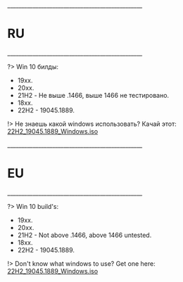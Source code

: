 <p>________________________________________________</p> 

# RU

<p>________________________________________________</p> 

?> Win 10 билды:

* 19xx.
* 20xx. 
* 21H2 - Не выше .1466, выше 1466 не тестировано.
* 18xx. 
* 22H2 - 19045.1889.

!> Не знаешь какой windows использовать? Качай этот: <a href="//mega.nz/file/TlUQ2KjL#7RP95N0svzWWLGFT1VV5zWPNWtwXF24B8pru3cbql_4">22H2_19045.1889_Windows.iso</a>

<p>________________________________________________</p> 

# EU

<p>________________________________________________</p> 

?> Win 10 build's:

* 19xx.
* 20xx. 
* 21H2 - Not above .1466, above 1466 untested.
* 18xx. 
* 22H2 - 19045.1889.

!> Don't know what windows to use? Get one here: <a href="//mega.nz/file/TlUQ2KjL#7RP95N0svzWWLGFT1VV5zWPNWtwXF24B8pru3cbql_4">22H2_19045.1889_Windows.iso</a>



